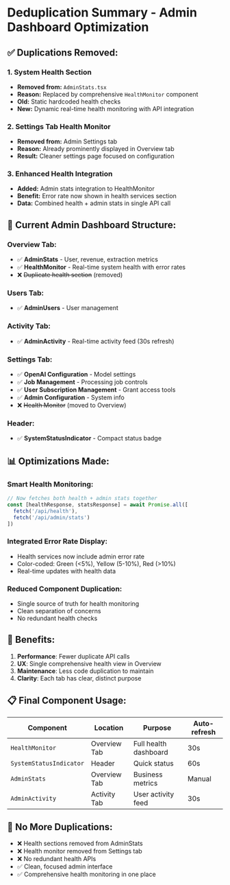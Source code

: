 # Deduplication Summary - Admin Dashboard Optimization

## ✅ **Duplications Removed:**

### **1. System Health Section**
- **Removed from:** `AdminStats.tsx` 
- **Reason:** Replaced by comprehensive `HealthMonitor` component
- **Old:** Static hardcoded health checks
- **New:** Dynamic real-time health monitoring with API integration

### **2. Settings Tab Health Monitor**
- **Removed from:** Admin Settings tab
- **Reason:** Already prominently displayed in Overview tab
- **Result:** Cleaner settings page focused on configuration

### **3. Enhanced Health Integration**
- **Added:** Admin stats integration to HealthMonitor
- **Benefit:** Error rate now shown in health services section
- **Data:** Combined health + admin stats in single API call

## 🚀 **Current Admin Dashboard Structure:**

### **Overview Tab:**
- ✅ **AdminStats** - User, revenue, extraction metrics
- ✅ **HealthMonitor** - Real-time system health with error rates
- ❌ ~~Duplicate health section~~ (removed)

### **Users Tab:**
- ✅ **AdminUsers** - User management

### **Activity Tab:**
- ✅ **AdminActivity** - Real-time activity feed (30s refresh)

### **Settings Tab:**
- ✅ **OpenAI Configuration** - Model settings
- ✅ **Job Management** - Processing job controls
- ✅ **User Subscription Management** - Grant access tools
- ✅ **Admin Configuration** - System info
- ❌ ~~Health Monitor~~ (moved to Overview)

### **Header:**
- ✅ **SystemStatusIndicator** - Compact status badge

## 📊 **Optimizations Made:**

### **Smart Health Monitoring:**
```typescript
// Now fetches both health + admin stats together
const [healthResponse, statsResponse] = await Promise.all([
  fetch('/api/health'),
  fetch('/api/admin/stats')
])
```

### **Integrated Error Rate Display:**
- Health services now include admin error rate
- Color-coded: Green (<5%), Yellow (5-10%), Red (>10%)
- Real-time updates with health data

### **Reduced Component Duplication:**
- Single source of truth for health monitoring
- Clean separation of concerns
- No redundant health checks

## 🎯 **Benefits:**

1. **Performance**: Fewer duplicate API calls
2. **UX**: Single comprehensive health view in Overview
3. **Maintenance**: Less code duplication to maintain
4. **Clarity**: Each tab has clear, distinct purpose

## 📋 **Final Component Usage:**

| Component | Location | Purpose | Auto-refresh |
|-----------|----------|---------|-------------|
| `HealthMonitor` | Overview Tab | Full health dashboard | 30s |
| `SystemStatusIndicator` | Header | Quick status | 60s |
| `AdminStats` | Overview Tab | Business metrics | Manual |
| `AdminActivity` | Activity Tab | User activity feed | 30s |

## 🔧 **No More Duplications:**

- ❌ Health sections removed from AdminStats
- ❌ Health monitor removed from Settings tab  
- ❌ No redundant health APIs
- ✅ Clean, focused admin interface
- ✅ Comprehensive health monitoring in one place
